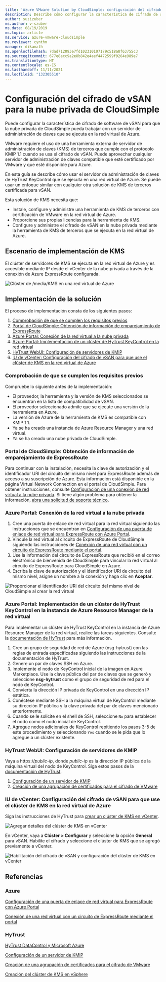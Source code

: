 ```yaml
---
title: 'Azure VMware Solution by CloudSimple: configuración del cifrado de vSAN para una nube privada'
description: Describe cómo configurar la característica de cifrado de software de vSAN para que la nube privada de CloudSimple pueda trabajar con un servidor de administración de claves que se ejecuta en la red virtual de Azure.
author: suzizuber
ms.author: v-szuber
ms.date: 08/19/2019
ms.topic: article
ms.service: azure-vmware-cloudsimple
ms.reviewer: cynthn
manager: dikamath
ms.openlocfilehash: 7dad712093e7fd102310107179c518a8f63755c3
ms.sourcegitcommit: 677e8acc9a2e8b842e4aef4472599f9264e989e7
ms.translationtype: HT
ms.contentlocale: es-ES
ms.lasthandoff: 11/11/2021
ms.locfileid: "132305510"
---
```

# <a name="configure-vsan-encryption-for-cloudsimple-private-cloud"></a>Configuración del cifrado de vSAN para la nube privada de CloudSimple

Puede configurar la característica de cifrado de software de vSAN para que la nube privada de CloudSimple pueda trabajar con un servidor de administración de claves que se ejecuta en la red virtual de Azure.

VMware requiere el uso de una herramienta externa de servidor de administración de claves (KMS) de terceros que cumple con el protocolo KMIP 1.1 cuando se usa el cifrado de vSAN. Puede aprovechar cualquier servidor de administración de claves compatible que esté certificado por VMware y que esté disponible para Azure.

En esta guía se describe cómo usar el servidor de administración de claves de HyTrust KeyControl que se ejecuta en una red virtual de Azure. Se puede usar un enfoque similar con cualquier otra solución de KMS de terceros certificada para vSAN.

Esta solución de KMS necesita que:

* Instale, configure y administre una herramienta de KMS de terceros con certificación de VMware en la red virtual de Azure.
* Proporcione sus propias licencias para la herramienta de KMS.
* Configure y administre el cifrado de vSAN en la nube privada mediante la herramienta de KMS de terceros que se ejecuta en la red virtual de Azure.

## <a name="kms-deployment-scenario"></a>Escenario de implementación de KMS

El clúster de servidores de KMS se ejecuta en la red virtual de Azure y es accesible mediante IP desde el vCenter de la nube privada a través de la conexión de Azure ExpressRoute configurada.

![Clúster de /media/KMS en una red virtual de Azure](media/vsan-kms-cluster.png)

## <a name="how-to-deploy-the-solution"></a>Implementación de la solución

El proceso de implementación consta de los siguientes pasos:

1. [Comprobación de que se cumplen los requisitos previos](#verify-prerequisites-are-met)
2. [Portal de CloudSimple: Obtención de información de emparejamiento de ExpressRoute](#cloudsimple-portal-obtain-expressroute-peering-information)
3. [Azure Portal: Conexión de la red virtual a la nube privada](#azure-portal-connect-your-virtual-network-to-your-private-cloud)
4. [Azure Portal: Implementación de un clúster de HyTrust KeyControl en la red virtual](#azure-portal-deploy-a-hytrust-keycontrol-cluster-in-the-azure-resource-manager-in-your-virtual-network)
5. [HyTrust WebUI: Configuración de servidores de KMIP](#hytrust-webui-configure-the-kmip-server)
6. [IU de vCenter: Configuración del cifrado de vSAN para que use el clúster de KMS en la red virtual de Azure](#vcenter-ui-configure-vsan-encryption-to-use-kms-cluster-in-your-azure-virtual-network)

### <a name="verify-prerequisites-are-met"></a>Comprobación de que se cumplen los requisitos previos

Compruebe lo siguiente antes de la implementación:

* El proveedor, la herramienta y la versión de KMS seleccionados se encuentran en la lista de compatibilidad de vSAN.
* El proveedor seleccionado admite que se ejecute una versión de la herramienta en Azure.
* La versión de Azure de la herramienta de KMS es compatible con KMIP 1.1.
* Ya se ha creado una instancia de Azure Resource Manager y una red virtual.
* Ya se ha creado una nube privada de CloudSimple.

### <a name="cloudsimple-portal-obtain-expressroute-peering-information"></a>Portal de CloudSimple: Obtención de información de emparejamiento de ExpressRoute

Para continuar con la instalación, necesita la clave de autorización y el identificador URI del circuito del mismo nivel para ExpressRoute además de acceso a su suscripción de Azure. Esta información está disponible en la página Virtual Network Connection en el portal de CloudSimple. Para obtener instrucciones, consulte [Configuración de una conexión de red virtual a la nube privada](virtual-network-connection.md). Si tiene algún problema para obtener la información, [abra una solicitud de soporte técnico](https://portal.azure.com/#blade/Microsoft_Azure_Support/HelpAndSupportBlade/newsupportrequest).

### <a name="azure-portal-connect-your-virtual-network-to-your-private-cloud"></a>Azure Portal: Conexión de la red virtual a la nube privada

1. Cree una puerta de enlace de red virtual para la red virtual siguiendo las instrucciones que se encuentran en [Configuración de una puerta de enlace de red virtual para ExpressRoute con Azure Portal](../expressroute/expressroute-howto-add-gateway-portal-resource-manager.md).
2. Vincule la red virtual al circuito de ExpressRoute de CloudSimple siguiendo las instrucciones de [Conexión de una red virtual con un circuito de ExpressRoute mediante el portal](../expressroute/expressroute-howto-linkvnet-portal-resource-manager.md).
3. Use la información del circuito de ExpressRoute que recibió en el correo electrónico de bienvenida de CloudSimple para vincular la red virtual al circuito de ExpressRoute para CloudSimple en Azure.
4. Escriba la clave de autorización y el identificador URI de circuito del mismo nivel, asigne un nombre a la conexión y haga clic en **Aceptar**.

![Proporcionar el identificador URI del circuito del mismo nivel de CloudSimple al crear la red virtual](media/vsan-azureportal01.png) 

### <a name="azure-portal-deploy-a-hytrust-keycontrol-cluster-in-the-azure-resource-manager-in-your-virtual-network"></a>Azure Portal: Implementación de un clúster de HyTrust KeyControl en la instancia de Azure Resource Manager de la red virtual

Para implementar un clúster de HyTrust KeyControl en la instancia de Azure Resource Manager de la red virtual, realice las tareas siguientes. Consulte la [documentación de HyTrust](https://docs.hytrust.com/DataControl/Admin_Guide-4.0/Default.htm#OLH-Files/Azure.htm%3FTocPath%3DHyTrust%2520DataControl%2520and%2520Microsoft%2520Azure%7C_____0) para más información.

1. Cree un grupo de seguridad de red de Azure (nsg-hytrust) con las reglas de entrada especificadas siguiendo las instrucciones de la documentación de HyTrust.
2. Genere un par de claves SSH en Azure.
3. Implemente el nodo de KeyControl inicial de la imagen en Azure Marketplace.  Use la clave pública del par de claves que se generó y seleccione **nsg-hytrust** como el grupo de seguridad de red para el nodo de KeyControl.
4. Convierta la dirección IP privada de KeyControl en una dirección IP estática.
5. Conéctese mediante SSH a la máquina virtual de KeyControl mediante su dirección IP pública y la clave privada del par de claves mencionado anteriormente.
6. Cuando se le solicite en el shell de SSH, seleccione `No` para establecer el nodo como el nodo inicial de KeyControl.
7. Agregue nodos adicionales de KeyControl repitiendo los pasos 3-5 de este procedimiento y seleccionando `Yes` cuando se le pida que lo agregue a un clúster existente.

### <a name="hytrust-webui-configure-the-kmip-server"></a>HyTrust WebUI: Configuración de servidores de KMIP

Vaya a https://*public-ip*, donde *public-ip* es la dirección IP pública de la máquina virtual del nodo de KeyControl. Siga estos pasos de la [documentación de HyTrust](https://docs.hytrust.com/DataControl/Admin_Guide-4.0/Default.htm#OLH-Files/Azure.htm%3FTocPath%3DHyTrust%2520DataControl%2520and%2520Microsoft%2520Azure%7C_____0).

1. [Configuración de un servidor de KMIP](https://docs.hytrust.com/DataControl/4.2/Admin_Guide-4.2/index.htm#Books/VMware-vSphere-VSAN-Encryption/configuring-kmip-server.htm%3FTocPath%3DHyTrust%2520KeyControl%2520with%2520VSAN%25C2%25A0and%2520VMware%2520vSphere%2520VM%2520Encryption%7C_____2)
2. [Creación de una agrupación de certificados para el cifrado de VMware](https://docs.hytrust.com/DataControl/4.2/Admin_Guide-4.2/index.htm#Books/VMware-vSphere-VSAN-Encryption/creating-user-for-vmcrypt.htm%3FTocPath%3DHyTrust%2520KeyControl%2520with%2520VSAN%25C2%25A0and%2520VMware%2520vSphere%2520VM%2520Encryption%7C_____3)

### <a name="vcenter-ui-configure-vsan-encryption-to-use-kms-cluster-in-your-azure-virtual-network"></a>IU de vCenter: Configuración del cifrado de vSAN para que use el clúster de KMS en la red virtual de Azure

Siga las instrucciones de HyTrust para [crear un clúster de KMS en vCenter](https://docs.hytrust.com/DataControl/4.2/Admin_Guide-4.2/index.htm#Books/VMware-vSphere-VSAN-Encryption/creating-KMS-Cluster.htm%3FTocPath%3DHyTrust%2520KeyControl%2520with%2520VSAN%25C2%25A0and%2520VMware%2520vSphere%2520VM%2520Encryption%7C_____4).

![Agregar detalles del clúster de KMS en vCenter](media/vsan-config01.png)

En vCenter, vaya a **Clúster > Configurar** y seleccione la opción **General** para vSAN. Habilite el cifrado y seleccione el clúster de KMS que se agregó previamente a vCenter.

![Habilitación del cifrado de vSAN y configuración del clúster de KMS en vCenter](media/vsan-config02.png)

## <a name="references"></a>Referencias

### <a name="azure"></a>Azure

[Configuración de una puerta de enlace de red virtual para ExpressRoute con Azure Portal](../expressroute/expressroute-howto-add-gateway-portal-resource-manager.md)

[Conexión de una red virtual con un circuito de ExpressRoute mediante el portal](../expressroute/expressroute-howto-linkvnet-portal-resource-manager.md)

### <a name="hytrust"></a>HyTrust

[HyTrust DataControl y Microsoft Azure](https://docs.hytrust.com/DataControl/Admin_Guide-4.0/Default.htm#OLH-Files/Azure.htm%3FTocPath%3DHyTrust%2520DataControl%2520and%2520Microsoft%2520Azure%7C_____0)

[Configuración de un servidor de KMIP](https://docs.hytrust.com/DataControl/4.2/Admin_Guide-4.2/index.htm#Books/VMware-vSphere-VSAN-Encryption/configuring-kmip-server.htm%3FTocPath%3DHyTrust%2520KeyControl%2520with%2520VSAN%25C2%25A0and%2520VMware%2520vSphere%2520VM%2520Encryption%7C_____2)

[Creación de una agrupación de certificados para el cifrado de VMware](https://docs.hytrust.com/DataControl/4.2/Admin_Guide-4.2/index.htm#Books/VMware-vSphere-VSAN-Encryption/creating-user-for-vmcrypt.htm%3FTocPath%3DHyTrust%2520KeyControl%2520with%2520VSAN%25C2%25A0and%2520VMware%2520vSphere%2520VM%2520Encryption%7C_____3)

[Creación del clúster de KMS en vSphere](https://docs.hytrust.com/DataControl/4.2/Admin_Guide-4.2/index.htm#Books/VMware-vSphere-VSAN-Encryption/creating-KMS-Cluster.htm%3FTocPath%3DHyTrust%2520KeyControl%2520with%2520VSAN%25C2%25A0and%2520VMware%2520vSphere%2520VM%2520Encryption%7C_____4)
